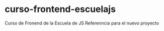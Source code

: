 # curso-frontend-escuelajs
Curso de Fronend de la Escuela de JS 
Referenncia para el nuevo proyecto
